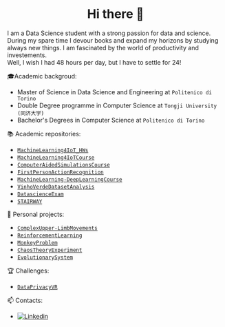 <h1 align="center"> Hi there 👋<br/> </h1> 

I am a Data Science student with a strong passion for data and science. During my spare time I devour books and expand my horizons by studying always new things. I am fascinated by the world of productivity and investements. <br/>
Well, I wish I had 48 hours per day, but I have to settle for 24! 

🎓Academic backgroud: 
* Master of Science in Data Science and Engineering at `Politenico di Torino` 
* Double Degree programme in Computer Science at `Tongji University (同济大学)` 
* Bachelor's Degrees in Computer Science at `Politenico di Torino` 

📚 Academic repositories: 
* [`MachineLearning4IoT_HWs`](https://github.com/MauriVass/MachineLearning4IoT_HWs)
* [`MachineLearning4IoTCourse`](https://github.com/MauriVass/MachineLearning4IoTCourse)
* [`ComputerAidedSimulationsCourse`](https://github.com/MauriVass/ComputerAidedSimulationsCourse)
* [`FirstPersonActionRecognition`](https://github.com/MauriVass/FirstPersonActionRecognition)
* [`MachineLearning-DeepLearningCourse`](https://github.com/MauriVass/MachineLearning-DeepLearningCourse)
* [`VinhoVerdeDatasetAnalysis`](https://github.com/MauriVass/VinhoVerdeDatasetAnalysis)
* [`DatascienceExam`](https://github.com/MauriVass/DataScienceCourseExam)
* [`STAIRWAY`](https://github.com/MauriVass/STAIRWAY)

🔨 Personal projects: 
* [`ComplexUpper-LimbMovements`](https://github.com/MauriVass/ComplexUpper-LimbMovements)
* [`ReinforcementLearning`](https://github.com/MauriVass/ReinforcementLearning)
* [`MonkeyProblem`](https://github.com/MauriVass/MonkeyProblem)
* [`ChaosTheoryExperiment`](https://github.com/MauriVass/ChaosTheoryExperiment)
* [`EvolutionarySystem`](https://github.com/MauriVass/EvolutionarySystem)

🏆 Challenges:
* [`DataPrivacyVR`](https://github.com/MauriVass/DataPrivacyVR)

📫 Contacts:
* [![Linkedin](https://img.shields.io/badge/-LinkedIn-blue?style=flat&logo=Linkedin&logoColor=white)](https://www.linkedin.com/in/maurizio-vassallo-717178138/)
